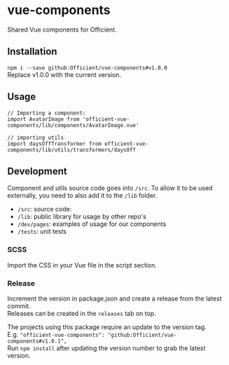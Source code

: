 # vue-components

Shared Vue components for Officient.

## Installation

`npm i --save github:Officient/vue-components#v1.0.0`  
Replace v1.0.0 with the current version.

## Usage

```
// Importing a component:
import AvatarImage from 'officient-vue-components/lib/components/AvatarImage.vue'

// importing utils
import daysOffTransformer from officient-vue-components/lib/utils/transformers/daysOff
```

## Development

Component and utils source code goes into `/src`.
To allow it to be used externally, you need to also add it to the `/lib` folder.

- `/src`: source code: 
- `/lib`: public library for usage by other repo's
- `/dev/pages`: examples of usage for our components
- `/tests`: unit tests

### SCSS

Import the CSS in your Vue file in the script section.

### Release

Increment the version in package.json and create a release from the latest commit.  
Releases can be created in the `releases` tab on top.

The projects using this package require an update to the version tag.  
E.g. `"officient-vue-components": "github:Officient/vue-components#v1.0.1",`  
Run `npm install` after updating the version number to grab the latest version.
